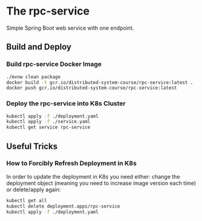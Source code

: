 # The rpc-service

Simple Spring Boot web service with one endpoint.

## Build and Deploy

### Build rpc-service Docker Image

```sh
./mvnw clean package
docker build -t gcr.io/distributed-system-course/rpc-service:latest .
docker push gcr.io/distributed-system-course/rpc-service:latest
```

### Deploy the rpc-service into K8s Cluster

```sh
kubectl apply -f ./deployment.yaml
kubectl apply -f ./service.yaml
kubectl get service rpc-service
```

## Useful Tricks

### How to Forcibly Refresh Deployment in K8s

In order to update the deployment in K8s you need either: change the deployment object (meaning you need to increase image version each time) or delete/apply again:

```sh
kubectl get all
kubectl delete deployment.apps/rpc-service
kubectl apply -f ./deployment.yaml
```
